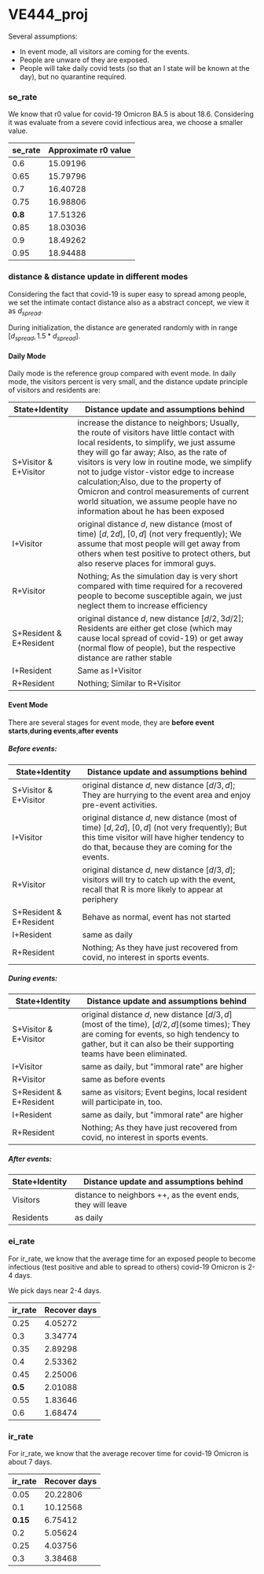# VE444_proj

Several assumptions:

* In event mode, all visitors are coming for the events.
* People are unware of they are exposed.
* People will take daily covid tests (so that an I state will be known at the day), but no quarantine required.

### se_rate

We know that r0 value for covid-19 Omicron BA.5 is about 18.6. Considering it was evaluate from a severe covid infectious area, we choose a smaller value.

| se_rate | Approximate r0 value |
| ------- | -------------------- |
| 0.6     | 15.09196             |
| 0.65    | 15.79796             |
| 0.7     | 16.40728             |
| 0.75    | 16.98806             |
| **0.8** | 17.51326             |
| 0.85    | 18.03036             |
| 0.9     | 18.49262             |
| 0.95    | 18.94488             |

### distance & distance update in different modes

Considering the fact that covid-19 is super easy to spread among people, we set the intimate contact distance also as a abstract concept, we view it as $d_{spread}$. 

During initialization, the distance are generated randomly with in range $[d_{spread},1.5*d_{spread}]$. 

#### Daily Mode

Daily mode is the reference group compared with event mode. In daily mode, the visitors percent is very small, and the distance update principle of visitors and residents are:

| State+Identity          | Distance update and assumptions behind                       |
| ----------------------- | ------------------------------------------------------------ |
| S+Visitor & E+Visitor   | increase the distance to neighbors; Usually, the route of visitors have little contact with local residents, to simplify, we just assume they will go far away; Also, as the rate of visitors is very low in routine mode, we simplify not to judge vistor-vistor edge to increase calculation;Also, due to the property of Omicron and control measurements of current world situation, we assume people have no information about he has been exposed |
| I+Visitor               | original distance $d$, new distance (most of time) $[d,2d]$, $[0,d]$ (not very frequently); We assume that most people will get away from others when test positive to protect others, but also reserve places for immoral guys. |
| R+Visitor               | Nothing; As the simulation day is very short compared with time required for a recovered people to become susceptible again, we just neglect them to increase efficiency |
| S+Resident & E+Resident | original distance $d$, new distance $[d/2,3d/2]$; Residents are either get close (which may cause local spread of covid-19) or get away (normal flow of people), but the respective distance are rather stable |
| I+Resident              | Same as I+Visitor                                            |
| R+Resident              | Nothing; Similar to R+Visitor                                |

#### Event Mode

There are several stages for event mode, they are **before event starts**,**during events**,**after events**

##### Before events:

| State+Identity          | Distance update and assumptions behind                       |
| ----------------------- | ------------------------------------------------------------ |
| S+Visitor & E+Visitor   | original distance $d$, new distance $[d/3,d]$; They are hurrying to the event area and enjoy pre-event activities. |
| I+Visitor               | original distance $d$, new distance (most of time) $[d,2d]$, $[0,d]$ (not very frequently); But this time visitor will have higher tendency to do that, because they are coming for the events. |
| R+Visitor               | original distance $d$, new distance $[d/3,d]$; visitors will try to catch up with the event, recall that R is more likely to appear at periphery |
| S+Resident & E+Resident | Behave as normal, event has not started                      |
| I+Resident              | same as daily                                                |
| R+Resident              | Nothing; As they have just recovered from covid, no interest in sports events. |

##### During events:

| State+Identity          | Distance update and assumptions behind                       |
| ----------------------- | ------------------------------------------------------------ |
| S+Visitor & E+Visitor   | original distance $d$, new distance $[d/3,d]$ (most of the time), $[d/2,d]$(some times); They are coming for events, so high tendency to gather, but it can also be their supporting teams have been eliminated. |
| I+Visitor               | same as daily, but "immoral rate" are higher                 |
| R+Visitor               | same as before events                                        |
| S+Resident & E+Resident | same as visitors; Event begins, local resident will participate in, too. |
| I+Resident              | same as daily, but "immoral rate" are higher                 |
| R+Resident              | Nothing; As they have just recovered from covid, no interest in sports events. |

##### After events:

| State+Identity | Distance update and assumptions behind                       |
| -------------- | ------------------------------------------------------------ |
| Visitors       | distance to neighbors ++, as the event ends, they will leave |
| Residents      | as daily                                                     |

### ei_rate

For ir_rate, we know that the average time for an exposed people to become infectious (test positive and able to spread to others) covid-19 Omicron is 2-4 days.

We pick days near 2-4 days.

| ir_rate | Recover days |
| ------- | ------------ |
| 0.25    | 4.05272      |
| 0.3     | 3.34774      |
| 0.35    | 2.89298      |
| 0.4     | 2.53362      |
| 0.45    | 2.25006      |
| **0.5** | 2.01088      |
| 0.55    | 1.83646      |
| 0.6     | 1.68474      |


### ir_rate

For ir_rate, we know that the average recover time for covid-19 Omicron is about 7 days.

| ir_rate  | Recover days |
| -------- | ------------ |
| 0.05     | 20.22806     |
| 0.1      | 10.12568     |
| **0.15** | 6.75412      |
| 0.2      | 5.05624      |
| 0.25     | 4.03756      |
| 0.3      | 3.38468      |

